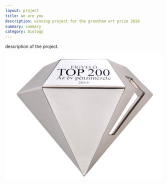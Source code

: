 ```yaml
---
layout: project
title: we are you
description: winning project for the grantham art prize 2019
summary: summary
category: biology
---
```


description of the project.

![figyelo top200 trophy](/trophy.png)
